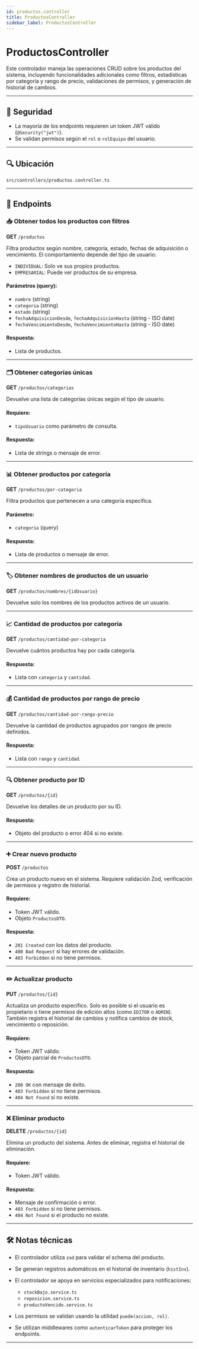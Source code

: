 ```yaml
---
id: productos.controller
title: ProductosController
sidebar_label: ProductosController
---
```


# ProductosController

Este controlador maneja las operaciones CRUD sobre los productos del sistema, incluyendo funcionalidades adicionales como filtros, estadísticas por categoría y rango de precio, validaciones de permisos, y generación de historial de cambios.

---

## 🔐 Seguridad

* La mayoría de los endpoints requieren un token JWT válido (`@Security("jwt")`).
* Se validan permisos según el `rol` o `rolEquipo` del usuario.

---

## 🔍 Ubicación

`src/controllers/productos.controller.ts`

---

## 📌 Endpoints

### 📥 Obtener todos los productos con filtros

**GET** `/productos`

Filtra productos según nombre, categoría, estado, fechas de adquisición o vencimiento. El comportamiento depende del tipo de usuario:

* `INDIVIDUAL`: Solo ve sus propios productos.
* `EMPRESARIAL`: Puede ver productos de su empresa.

#### Parámetros (query):

* `nombre` (string)
* `categoria` (string)
* `estado` (string)
* `fechaAdquisicionDesde`, `fechaAdquisicionHasta` (string - ISO date)
* `fechaVencimientoDesde`, `fechaVencimientoHasta` (string - ISO date)

#### Respuesta:

* Lista de productos.

---

### 🗂 Obtener categorías únicas

**GET** `/productos/categorias`

Devuelve una lista de categorías únicas según el tipo de usuario.

#### Requiere:

* `tipoUsuario` como parámetro de consulta.

#### Respuesta:

* Lista de strings o mensaje de error.

---

### 📊 Obtener productos por categoría

**GET** `/productos/por-categoria`

Filtra productos que pertenecen a una categoría específica.

#### Parámetro:

* `categoria` (query)

#### Respuesta:

* Lista de productos o mensaje de error.

---

### 🏷 Obtener nombres de productos de un usuario

**GET** `/productos/nombres/{idUsuario}`

Devuelve solo los nombres de los productos activos de un usuario.

---

### 📈 Cantidad de productos por categoría

**GET** `/productos/cantidad-por-categoria`

Devuelve cuántos productos hay por cada categoría.

#### Respuesta:

* Lista con `categoria` y `cantidad`.

---

### 💰 Cantidad de productos por rango de precio

**GET** `/productos/cantidad-por-rango-precio`

Devuelve la cantidad de productos agrupados por rangos de precio definidos.

#### Respuesta:

* Lista con `rango` y `cantidad`.

---

### 🔍 Obtener producto por ID

**GET** `/productos/{id}`

Devuelve los detalles de un producto por su ID.

#### Respuesta:

* Objeto del producto o error 404 si no existe.

---

### ➕ Crear nuevo producto

**POST** `/productos`

Crea un producto nuevo en el sistema. Requiere validación Zod, verificación de permisos y registro de historial.

#### Requiere:

* Token JWT válido.
* Objeto `ProductosDTO`.

#### Respuesta:

* `201 Created` con los datos del producto.
* `400 Bad Request` si hay errores de validación.
* `403 Forbidden` si no tiene permisos.

---

### ✏️ Actualizar producto

**PUT** `/productos/{id}`

Actualiza un producto específico. Solo es posible si el usuario es propietario o tiene permisos de edición altos (como `EDITOR` o `ADMIN`). También registra el historial de cambios y notifica cambios de stock, vencimiento o reposición.

#### Requiere:

* Token JWT válido.
* Objeto parcial de `ProductosDTO`.

#### Respuesta:

* `200 OK` con mensaje de éxito.
* `403 Forbidden` si no tiene permisos.
* `404 Not Found` si no existe.

---

### ❌ Eliminar producto

**DELETE** `/productos/{id}`

Elimina un producto del sistema. Antes de eliminar, registra el historial de eliminación.

#### Requiere:

* Token JWT válido.

#### Respuesta:

* Mensaje de confirmación o error.
* `403 Forbidden` si no tiene permisos.
* `404 Not Found` si el producto no existe.

---

## 🛠️ Notas técnicas

* El controlador utiliza `zod` para validar el schema del producto.
* Se generan registros automáticos en el historial de inventario (`histInv`).
* El controlador se apoya en servicios especializados para notificaciones:

  * `stockBajo.service.ts`
  * `reposicion.service.ts`
  * `productoVencido.service.ts`
* Los permisos se validan usando la utilidad `puede(accion, rol)`.
* Se utilizan middlewares como `autenticarToken` para proteger los endpoints.

---
